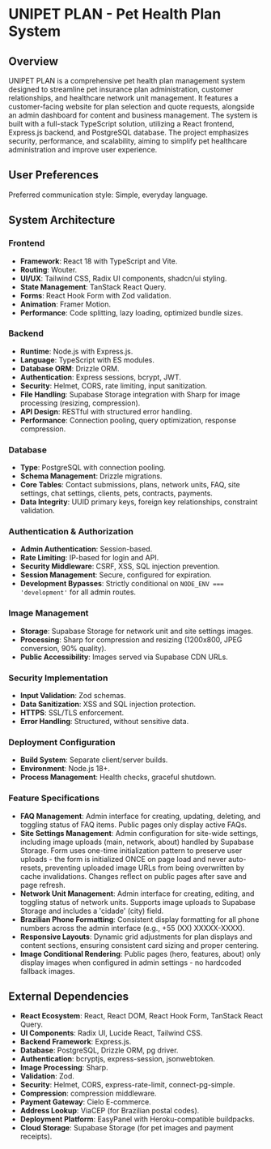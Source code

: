 # UNIPET PLAN - Pet Health Plan System

## Overview
UNIPET PLAN is a comprehensive pet health plan management system designed to streamline pet insurance plan administration, customer relationships, and healthcare network unit management. It features a customer-facing website for plan selection and quote requests, alongside an admin dashboard for content and business management. The system is built with a full-stack TypeScript solution, utilizing a React frontend, Express.js backend, and PostgreSQL database. The project emphasizes security, performance, and scalability, aiming to simplify pet healthcare administration and improve user experience.

## User Preferences
Preferred communication style: Simple, everyday language.

## System Architecture

### Frontend
-   **Framework**: React 18 with TypeScript and Vite.
-   **Routing**: Wouter.
-   **UI/UX**: Tailwind CSS, Radix UI components, shadcn/ui styling.
-   **State Management**: TanStack React Query.
-   **Forms**: React Hook Form with Zod validation.
-   **Animation**: Framer Motion.
-   **Performance**: Code splitting, lazy loading, optimized bundle sizes.

### Backend
-   **Runtime**: Node.js with Express.js.
-   **Language**: TypeScript with ES modules.
-   **Database ORM**: Drizzle ORM.
-   **Authentication**: Express sessions, bcrypt, JWT.
-   **Security**: Helmet, CORS, rate limiting, input sanitization.
-   **File Handling**: Supabase Storage integration with Sharp for image processing (resizing, compression).
-   **API Design**: RESTful with structured error handling.
-   **Performance**: Connection pooling, query optimization, response compression.

### Database
-   **Type**: PostgreSQL with connection pooling.
-   **Schema Management**: Drizzle migrations.
-   **Core Tables**: Contact submissions, plans, network units, FAQ, site settings, chat settings, clients, pets, contracts, payments.
-   **Data Integrity**: UUID primary keys, foreign key relationships, constraint validation.

### Authentication & Authorization
-   **Admin Authentication**: Session-based.
-   **Rate Limiting**: IP-based for login and API.
-   **Security Middleware**: CSRF, XSS, SQL injection prevention.
-   **Session Management**: Secure, configured for expiration.
-   **Development Bypasses**: Strictly conditional on `NODE_ENV === 'development'` for all admin routes.

### Image Management
-   **Storage**: Supabase Storage for network unit and site settings images.
-   **Processing**: Sharp for compression and resizing (1200x800, JPEG conversion, 90% quality).
-   **Public Accessibility**: Images served via Supabase CDN URLs.

### Security Implementation
-   **Input Validation**: Zod schemas.
-   **Data Sanitization**: XSS and SQL injection protection.
-   **HTTPS**: SSL/TLS enforcement.
-   **Error Handling**: Structured, without sensitive data.

### Deployment Configuration
-   **Build System**: Separate client/server builds.
-   **Environment**: Node.js 18+.
-   **Process Management**: Health checks, graceful shutdown.

### Feature Specifications
-   **FAQ Management**: Admin interface for creating, updating, deleting, and toggling status of FAQ items. Public pages only display active FAQs.
-   **Site Settings Management**: Admin configuration for site-wide settings, including image uploads (main, network, about) handled by Supabase Storage. Form uses one-time initialization pattern to preserve user uploads - the form is initialized ONCE on page load and never auto-resets, preventing uploaded image URLs from being overwritten by cache invalidations. Changes reflect on public pages after save and page refresh.
-   **Network Unit Management**: Admin interface for creating, editing, and toggling status of network units. Supports image uploads to Supabase Storage and includes a 'cidade' (city) field.
-   **Brazilian Phone Formatting**: Consistent display formatting for all phone numbers across the admin interface (e.g., +55 (XX) XXXXX-XXXX).
-   **Responsive Layouts**: Dynamic grid adjustments for plan displays and content sections, ensuring consistent card sizing and proper centering.
-   **Image Conditional Rendering**: Public pages (hero, features, about) only display images when configured in admin settings - no hardcoded fallback images.

## External Dependencies

-   **React Ecosystem**: React, React DOM, React Hook Form, TanStack React Query.
-   **UI Components**: Radix UI, Lucide React, Tailwind CSS.
-   **Backend Framework**: Express.js.
-   **Database**: PostgreSQL, Drizzle ORM, pg driver.
-   **Authentication**: bcryptjs, express-session, jsonwebtoken.
-   **Image Processing**: Sharp.
-   **Validation**: Zod.
-   **Security**: Helmet, CORS, express-rate-limit, connect-pg-simple.
-   **Compression**: compression middleware.
-   **Payment Gateway**: Cielo E-commerce.
-   **Address Lookup**: ViaCEP (for Brazilian postal codes).
-   **Deployment Platform**: EasyPanel with Heroku-compatible buildpacks.
-   **Cloud Storage**: Supabase Storage (for pet images and payment receipts).